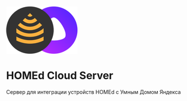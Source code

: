 ![HOMEd Cloud Server](.github/logo.png)

# HOMEd Cloud Server

Сервер для интеграции устройств HOMEd с Умным Домом Яндекса
